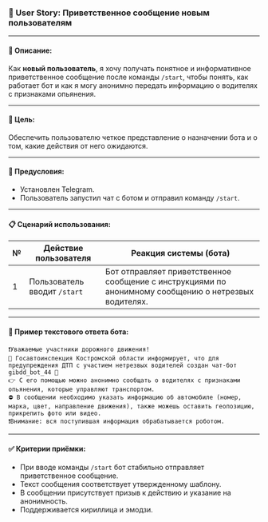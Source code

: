 ### 🧾 User Story: Приветственное сообщение новым пользователям

---

#### 📌 Описание:

Как **новый пользователь**, я хочу получать понятное и информативное приветственное сообщение после команды `/start`, чтобы понять, как работает бот и как я могу анонимно передать информацию о водителях с признаками опьянения.

---

#### 🎯 Цель:

Обеспечить пользователю четкое представление о назначении бота и о том, какие действия от него ожидаются.

---

#### 🧩 Предусловия:

* Установлен Telegram.
* Пользователь запустил чат с ботом и отправил команду `/start`.

---

#### 📋 Сценарий использования:

| № | Действие пользователя        | Реакция системы (бота)                                                                                |
| - | ---------------------------- | ----------------------------------------------------------------------------------------------------- |
| 1 | Пользователь вводит `/start` | Бот отправляет приветственное сообщение с инструкциями по анонимному сообщению о нетрезвых водителях. |

---

#### 💬 Пример текстового ответа бота:

```
❗️Уважаемые участники дорожного движения!
🚓 Госавтоинспекция Костромской области информирует, что для предупреждения ДТП с участием нетрезвых водителей создан чат-бот gibdd_bot_44 📲
👉 С его помощью можно анонимно сообщать о водителях с признаками опьянения, которые управляют транспортом.
⛔️ В сообщении необходимо указать информацию об автомобиле (номер, марка, цвет, направление движения), также можешь оставить геопозицию, прикрепить фото или видео.
❗️Внимание: вся поступившая информация обрабатывается роботом.
```

---

#### ✅ Критерии приёмки:

* При вводе команды `/start` бот стабильно отправляет приветственное сообщение.
* Текст сообщения соответствует утвержденному шаблону.
* В сообщении присутствует призыв к действию и указание на анонимность.
* Поддерживается кириллица и эмодзи.
